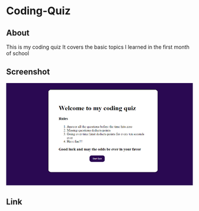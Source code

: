 # Coding-Quiz

## About 
This is my coding quiz It covers the basic topics I
learned in the first month of school

## Screenshot
<img src="assets\Images\Screenshot (25).png">

## Link
<a href="https://strayfrozen.github.io/Coding-Quiz/">
